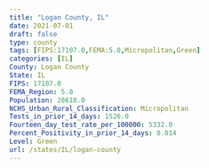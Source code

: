 ```yaml
---
title: "Logan County, IL"
date: 2021-07-01
draft: false
type: county
tags: [FIPS:17107.0,FEMA:5.0,Micropolitan,Green]
categories: [IL]
County: Logan County
State: IL
FIPS: 17107.0
FEMA_Region: 5.0
Population: 28618.0
NCHS_Urban_Rural_Classification: Micropolitan
Tests_in_prior_14_days: 1526.0
Fourteen_day_test_rate_per_100000: 5332.0
Percent_Positivity_in_prior_14_days: 0.014
Level: Green
url: /states/IL/logan-county
---
```



